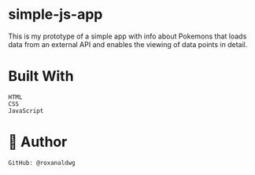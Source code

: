 # simple-js-app

This is my prototype of a simple app with info about Pokemons that loads data from an external API and enables the viewing of data points in detail.

# Built With

    HTML
    CSS
    JavaScript

# 👤 Author

    GitHub: @roxanaldwg
